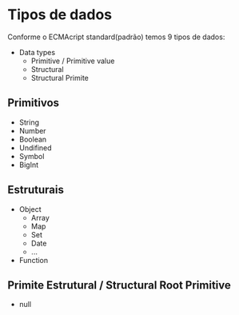 # Tipos de dados

Conforme o ECMAcript standard(padrão) temos 9 tipos de dados:

* Data types
  * Primitive / Primitive value
  * Structural
  * Structural Primite

## Primitivos

* String
* Number
* Boolean
* Undifined
* Symbol
* BigInt

## Estruturais

* Object
  * Array
  * Map
  * Set
  * Date
  * ...
* Function

## Primite Estrutural / Structural Root Primitive

* null
